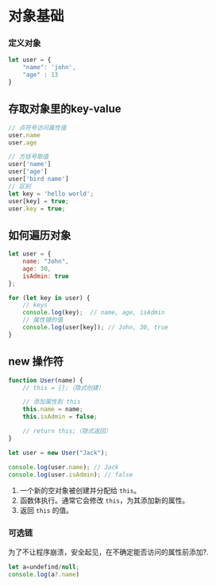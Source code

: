 # 对象基础

### 定义对象

```js
let user = {
    "name": 'john',
    "age" : 13
}
```

## 存取对象里的key-value

```js
// 点符号访问属性值
user.name
user.age

// 方括号取值
user['name']
user['age']
user['bird name']
// 区别
let key = 'hello world';
user[key] = true;
user.key = true;
```

## 如何遍历对象

```js
let user = {
    name: "John",
    age: 30,
    isAdmin: true
};

for (let key in user) {
    // keys
    console.log(key);  // name, age, isAdmin
    // 属性键的值
    console.log(user[key]); // John, 30, true
}
```

## new 操作符

```js
function User(name) {
    // this = {};（隐式创建）

    // 添加属性到 this
    this.name = name;
    this.isAdmin = false;

    // return this;（隐式返回）
}

let user = new User("Jack");

console.log(user.name); // Jack
console.log(user.isAdmin); // false
```

1. 一个新的空对象被创建并分配给 `this`。
2. 函数体执行。通常它会修改 `this`，为其添加新的属性。
3. 返回 `this` 的值。

### 可选链

为了不让程序崩溃，安全起见，在不确定能否访问的属性前添加?.

```js
let a=undefind/null;
console.log(a?.name)
```

